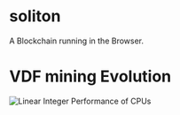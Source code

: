 # soliton
A Blockchain running in the Browser.

# VDF mining Evolution

![Linear Integer Performance of CPUs](https://preshing.com/images/integer-perf.png)

